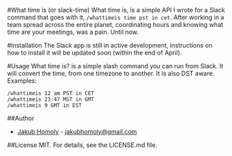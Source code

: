 #What time is (or slack-time)
What time is, is a simple API I wrote for a Slack command that goes with it, `/whattimeis time pst in cet`. After working in a team spread across the entire planet, coordinating hours and knowing what time are your meetings, was a pain. Until now.

#Installation
The Slack app is still in active development, instructions on how to install it will be updated soon (within the end of April).

#Usage
What time is? is a simple slash command you can run from Slack. It will convert the time, from one timezone to another. It is also DST aware. Examples:

```
/whattimeis 12 am PST in CET
/whattimeis 23:47 MST in GMT
/whattimeis 9 GMT in EST
```

##Author
* [Jakub Homoly](https://github.com/insanesvk) - jakubhomoly@gmail.com

##License
MIT. For details, see the LICENSE.md file.